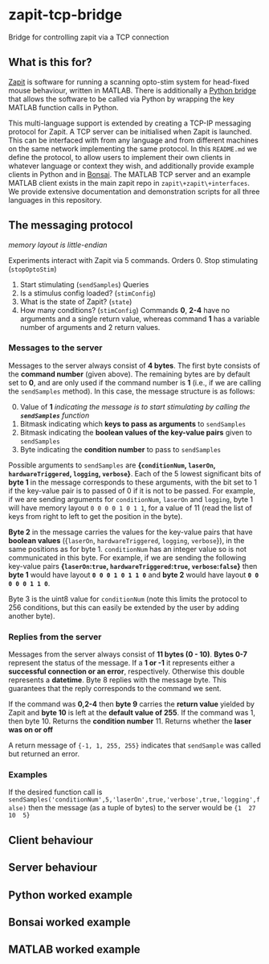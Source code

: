 # zapit-tcp-bridge
Bridge for controlling zapit via a TCP connection

## What is this for?
[Zapit](https://github.com/Zapit-Optostim/zapit) is software for running a scanning opto-stim system for head-fixed mouse behaviour, written in MATLAB.  There is additionally a [Python bridge](https://github.com/Zapit-Optostim/zapit-Python-Bridge) that allows the software to be called via Python by wrapping the key MATLAB function calls in Python.

This multi-language support is extended by creating a TCP-IP messaging protocol for Zapit.  A TCP server can be initialised when Zapit is launched.  This can be interfaced with from any language and from different machines on the same network implementing the same protocol.  In this `README.md` we define the protocol, to allow users to implement their own clients in whatever language or context they wish, and additionally provide example clients in Python and in [Bonsai](https://bonsai-rx.org/).  The MATLAB TCP server and an example MATLAB client exists in the main zapit repo in `zapit\+zapit\+interfaces`.  We provide extensive documentation and demonstration scripts for all three languages in this repository.

## The messaging protocol

*memory layout is little-endian*

Experiments interact with Zapit via 5 commands.
Orders
  0. Stop stimulating (`stopOptoStim`)
  1. Start stimulating (`sendSamples`)
Queries
  2. Is a stimulus config loaded? (`stimConfig`)
  3. What is the state of Zapit? (`state`)
  4. How many conditions? (`stimConfig`)
Commands **0**, **2-4** have no arguments and a single return value, whereas command **1** has a variable number of arguments and 2 return values.

### Messages to the server
Messages to the server always consist of **4 bytes**.  The first byte consists of the **command number** (given above).  The remaining bytes are by default set to **0**, and are only used if the command number is **1** (i.e., if we are calling the `sendSamples` method).  In this case, the message structure is as follows:

  0. Value of **1** *indicating the message is to start stimulating by calling the **`sendSamples`** function*
  1. Bitmask indicating which **keys to pass as arguments** to `sendSamples`
  2. Bitmask indicating the **boolean values of the key-value pairs** given to `sendSamples`
  3. Byte indicating the **condition number** to pass to `sendSamples`

Possible arguments to `sendSamples` are **{`conditionNum`, `laserOn`, `hardwareTriggered`, `logging`, `verbose`}**.  Each of the 5 lowest significant bits of **byte 1** in the message corresponds to these arguments, with the bit set to 1 if the key-value pair is to passed of 0 if it is not to be passed.  For example, if we are sending arguments for `conditionNum`, `laserOn` and `logging`, byte 1 will have memory layout `0 0 0 0 1 0 1 1`, for a value of 11 (read the list of keys from right to left to get the position in the byte).  

**Byte 2** in the message carries the values for the key-value pairs that have **boolean values** ({`laserOn`, `hardwareTriggered`, `logging`, `verbose`}), in the same positions as for byte 1.  `conditionNum` has an integer value so is not communicated in this byte.  For example, if we are sending the following key-value pairs 
**{`laserOn`:`true`, `hardwareTriggered`:`true`, `verbose`:`false`}** then **byte 1** would have layout **`0 0 0 1 0 1 1 0`** and **byte 2** would have layout **`0 0 0 0 0 1 1 0`**.

Byte 3 is the uint8 value for `conditionNum` (note this limits the protocol to 256 conditions, but this can easily be extended by the user by adding another byte).

### Replies from the server
Messages from the server always consist of **11 bytes (0 - 10)**.  **Bytes 0-7** represent the status of the message.  If a **1 or -1** it represents either a **successful connection or an error**, respectively.  Otherwise this double represents a **datetime**.  Byte 8 replies with the message byte.  This guarantees that the reply corresponds to the command we sent.

If the command was **0,2-4** then **byte 9** carries the **return value** yielded by Zapit and **byte 10** is left at the **default value of 255**.  If the command was 1, then byte
  10. Returns the **condition number**
  11. Returns whether the **laser was on or off**

A return message of `{-1, 1, 255, 255}` indicates that `sendSample` was called but returned an error.

### Examples

If the desired function call is `sendSamples('conditionNum',5,'laserOn',true,'verbose',true,'logging',false)` then the message (as a tuple of bytes) to the server would be `{1  27  10  5}`



## Client behaviour

## Server behaviour

## Python worked example

## Bonsai worked example

## MATLAB worked example
